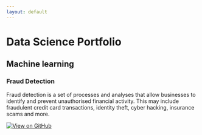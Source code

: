 ```yaml
---
layout: default
---
```


# Data Science Portfolio
## Machine learning
### Fraud Detection
Fraud detection is a set of processes and analyses that allow businesses to identify and prevent unauthorised financial activity. This may include fraudulent credit card transactions, identity theft, cyber hacking, insurance scams and more.

[![View on GitHub](https://img.shields.io/badge/GitHub-View_on_GitHub-blue?logo=GitHub)](https://github.com/saimohan35/fraud_detection)
<!-- <center><img src="images/fraud_detection.jpg"/></center> -->